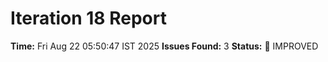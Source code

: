 # Iteration 18 Report
**Time:** Fri Aug 22 05:50:47 IST 2025
**Issues Found:** 3
**Status:** 🔧 IMPROVED
